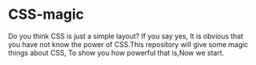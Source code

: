 # CSS-magic
Do you think CSS is just a simple layout? If you say yes, It is obvious that you have not know the power of CSS.This repository will give some magic things about CSS, To show you how powerful that is,Now we start.
